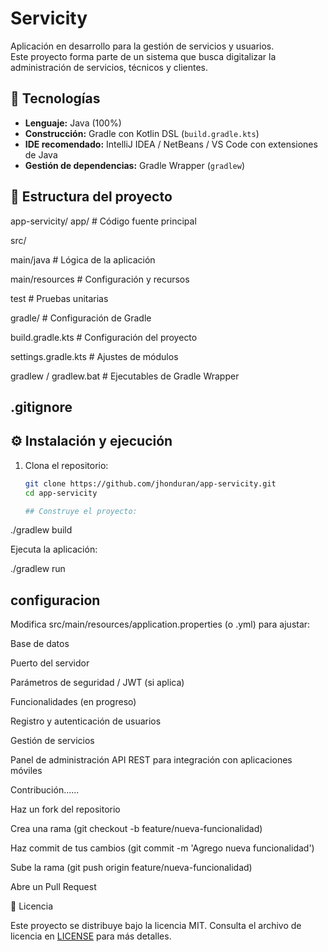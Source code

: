 # Servicity

Aplicación en desarrollo para la gestión de servicios y usuarios.  
Este proyecto forma parte de un sistema que busca digitalizar la administración de servicios, técnicos y clientes.

## 🚀 Tecnologías

- **Lenguaje:** Java (100%)  
- **Construcción:** Gradle con Kotlin DSL (`build.gradle.kts`)  
- **IDE recomendado:** IntelliJ IDEA / NetBeans / VS Code con extensiones de Java  
- **Gestión de dependencias:** Gradle Wrapper (`gradlew`)  

## 📂 Estructura del proyecto

app-servicity/
 app/ # Código fuente principal
 
 src/
 
 main/java # Lógica de la aplicación

 main/resources # Configuración y recursos

 test # Pruebas unitarias

 gradle/ # Configuración de Gradle

 build.gradle.kts # Configuración del proyecto

 settings.gradle.kts # Ajustes de módulos

 gradlew / gradlew.bat # Ejecutables de Gradle Wrapper

  ## .gitignore

## ⚙️ Instalación y ejecución

1. Clona el repositorio:
   ```bash
   git clone https://github.com/jhonduran/app-servicity.git
   cd app-servicity

   ## Construye el proyecto:
   
./gradlew build

Ejecuta la aplicación:

./gradlew run

## configuracion 

Modifica src/main/resources/application.properties (o .yml) para ajustar:

Base de datos

Puerto del servidor

Parámetros de seguridad / JWT (si aplica)

 
 Funcionalidades (en progreso)

Registro y autenticación de usuarios

Gestión de servicios

Panel de administración
API REST para integración con aplicaciones móviles


Contribución......

Haz un fork del repositorio

Crea una rama (git checkout -b feature/nueva-funcionalidad)

Haz commit de tus cambios (git commit -m 'Agrego nueva funcionalidad')

Sube la rama (git push origin feature/nueva-funcionalidad)

Abre un Pull Request

📄 Licencia

Este proyecto se distribuye bajo la licencia MIT.
Consulta el archivo de licencia en [LICENSE](LICENSE)
 para más detalles.
